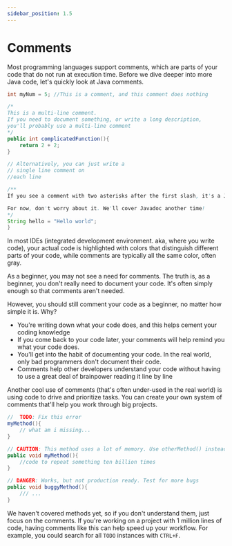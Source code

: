 ```yaml
---
sidebar_position: 1.5
---
```


# Comments

Most programming languages support comments, which are parts of your code that do not run at execution time. Before we dive deeper into more Java code, let's quickly look at Java comments.

```java
int myNum = 5; //This is a comment, and this comment does nothing

/*
This is a multi-line comment.
If you need to document something, or write a long description,
you'll probably use a multi-line comment
*/
public int complicatedFunction(){
    return 2 + 2;
}

// Alternatively, you can just write a
// single line comment on
//each line

/**
If you see a comment with two asterisks after the first slash, it's a Javadoc comment used to generate documentation.

For now, don't worry about it. We'll cover Javadoc another time!
*/
String hello = "Hello world";
}
```

In most IDEs (integrated development environment. aka, where you write code), your actual code is highlighted with colors that distinguish different parts of your code, while comments are typically all the same color, often gray.

As a beginner, you may not see a need for comments. The truth is, as a beginner, you don't really need to document your code. It's often simply enough so that comments aren't needed.

However, you should still comment your code as a beginner, no matter how simple it is. Why?

- You're writing down what your code does, and this helps cement your coding knowledge
- If you come back to your code later, your comments will help remind you what your code does.
- You'll get into the habit of documenting your code. In the real world, only bad programmers don't document their code.
- Comments help other developers understand your code without having to use a great deal of brainpower reading it line by line

Another cool use of comments (that's often under-used in the real world) is using code to drive and prioritize tasks. You can create your own system of comments that'll help you work through big projects.

```java
//  TODO: Fix this error
myMethod(){
    // what am i missing...
}

// CAUTION: This method uses a lot of memory. Use otherMethod() instead
public void myMethod(){
    //code to repeat something ten billion times
}

// DANGER: Works, but not production ready. Test for more bugs
public void buggyMethod(){
    /// ...
}

```

We haven't covered methods yet, so if you don't understand them, just focus on the comments. If you're working on a project with 1 million lines of code, having comments like this can help speed up your workflow. For example, you could search for all `TODO` instances with `CTRL+F`.
